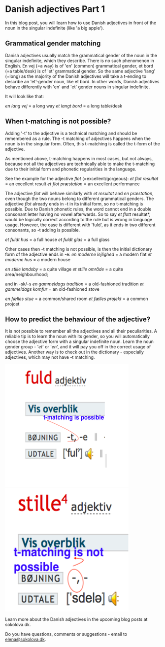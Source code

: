 # Danish adjectives Part 1 

In this blog post, you will learn how to use Danish adjectives in front of the noun in the singular indefinite (like 'a big apple').

## Grammatical gender matching 

Danish adjectives usually match the grammatical gender of the noun in the singular indefinite, which they describe. There is no such phenomenon in English. En vej (=a way) is of 'en' (common) grammatical gender, et bord (=a table/desk) is of 'et' grammatical gender. So the same adjective 'lang' (=long) as the majority of the Danish adjectives will take a t-ending to describe an 'et’-gender noun, like et bord. In other words, Danish adjectives behave differently with 'en' and 'et' gender nouns in singular indefinite. 

It will look like that: 

*en lang vej* = a long way 
*et langt bord* = a long table/desk

## When t-matching is not possible?

Adding '-t' to the adjective is a technical matching and should be remembered as a rule. The -t matching of adjectives happens when the noun is in the singular form. Often, this t-matching is called the t-form of the adjective. 

As mentioned above, t-matching happens in most cases, but not always, because not all the adjectives are technically able to make the t-matching due to their initial form and phonetic regularities in the language. 

See the example for the adjective *flot* (=excellent/gorgeous):
*et flot resultat* = an excellent result
*et flot præstation* = an excellent performance

The adjective *flot* will behave similarly with *et resultat* and *en præstation*, even though the two nouns belong to different grammatical genders. The adjective *flot* already ends in -t in its initial form, so no t-matching is possible. Due to Danish phonetic rules, the word cannot end in a double consonant letter having no vowel afterwards. So to say *et flott* resultat*, would be logically correct according to the rule but is wrong in language usage. However, the case is different with 'fuld', as it ends in two different consonants, so -t adding is possible. 

*et fuldt hus* = a full house
*et fuldt glas* = a full glass

Other cases then -t matching is not possible, is then the initial dictionary form of the adjective ends 
in -e: 
*en moderne lejlighed* = a modern flat
*et moderne hus* = a modern house

*en stille landsby* = a quite village
*et stille område* = a quite area/neighbourhood;

and in -sk/-s
*en gammeldags tradition* = a old-fashioned tradition
*et gammeldags komfur* = an old-fashioned stove

*en fælles stue* = a common/shared room
*et fælles projekt* = a common projcet

## How to predict the behaviour of the adjective? 
It is not possible to remember all the adjectives and all their peculiarities. 
A reliable tip is to learn the noun with its gender, so you will automatically choose the adjective form with a singular indefinite noun. Learn the noun gender group - '*et*' or '*en*', and it will pay you off in the correct usage of adjectives. 
Another way is to check out in the dictionary - especially adjectives, which may not have -t matching. 

<img src="t-matching-is-possible.jpg.png" alt="t-matching-possible"  width="400" height="400"/>

<img src="t-mathcing-not-possible.jpg.png" alt="t-matching-not-possible"  width="400" height="400" />

Learn more about the Danish adjectives in the upcoming blog posts at sokolova.dk. 

Do you have questions, comments or suggestions - email to [elena@sokolova.dk](mailto:elena@sokolova.dk). 

<script async data-uid="135a810818" src="https://fantastic-artisan-8379.ck.page/135a810818/index.js"></script>


